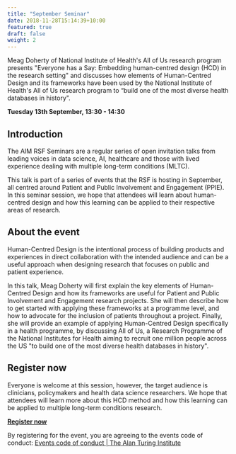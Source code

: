```yaml
---
title: "September Seminar"
date: 2018-11-28T15:14:39+10:00
featured: true
draft: false
weight: 2
---
```

Meag Doherty of National Institute of Health's All of Us research program presents "Everyone has a Say: Embedding human-centred design (HCD) in the research setting" and discusses how elements of Human-Centred Design and its frameworks have been used by the National Institute of Health's All of Us research program to “build one of the most diverse health databases in history".

**Tuesday 13th September, 13:30 - 14:30**

## Introduction

The AIM RSF Seminars are a regular series of open invitation talks from leading voices in data science, AI, healthcare and those with lived experience dealing with multiple long-term conditions (MLTC).

This talk is part of a series of events that the RSF is hosting in
September, all centred around Patient and Public Involvement and
Engagement (PPIE). In this seminar session, we hope that attendees will
learn about human-centred design and how this learning can be applied to
 their respective areas of research.

## About the event

Human-Centred Design is the intentional process of building products and experiences
in direct collaboration with the intended audience and can be a useful
approach when designing research that focuses on public and patient
experience.

In this talk, Meag Doherty will first explain the key elements of
Human-Centred Design and how its frameworks are useful for Patient and
Public Involvement and Engagement research projects. She will then
describe how to get started with applying these frameworks at a
programme level, and how to advocate for the inclusion of patients
throughout a project. Finally, she will provide an example of applying
Human-Centred Design specifically in a health programme, by discussing
All of Us, a Research Programme of the National Institutes for Health
aiming to recruit one million people across the US "to build one of the
most diverse health databases in history".

## Register now

Everyone is welcome at this session, however, the target audience is clinicians,
policymakers and health data science researchers. We hope that
attendees will learn more about this HCD method and how this learning
can be applied to multiple long-term conditions research.

[**Register now**](https://turing-uk.zoom.us/meeting/register/tJ0of-yvqTMvHtIA5cLvozBQnggbRtbHbRI6)

By registering for the event, you are agreeing to the events code of conduct: [Events code of conduct | The Alan Turing Institute](https://www.turing.ac.uk/events/policies-and-guidelines)
